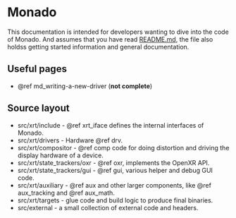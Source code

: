 # Monado

This documentation is intended for developers wanting to dive into the code of
Monado. And assumes that you have read [README.md][], the file also holdss
getting started information and general documentation.


## Useful pages
 * @ref md_writing-a-new-driver (**not complete**)

## Source layout

 * src/xrt/include - @ref xrt_iface defines the internal interfaces of Monado.
 * src/xrt/drivers - Hardware @ref drv.
 * src/xrt/compositor - @ref comp code for doing distortion and driving the
                        display hardware of a device.
 * src/xrt/state_trackers/oxr - @ref oxr, implements the OpenXR API.
 * src/xrt/state_trackers/gui - @ref gui, various helper and debug GUI code.
 * src/xrt/auxiliary - @ref aux and other larger components, like
                       @ref aux_tracking and @ref aux_math.
 * src/xrt/targets - glue code and build logic to produce final binaries.
 * src/external - a small collection of external code and headers.


[README.md]: https://gitlab.freedesktop.org/monado/monado
